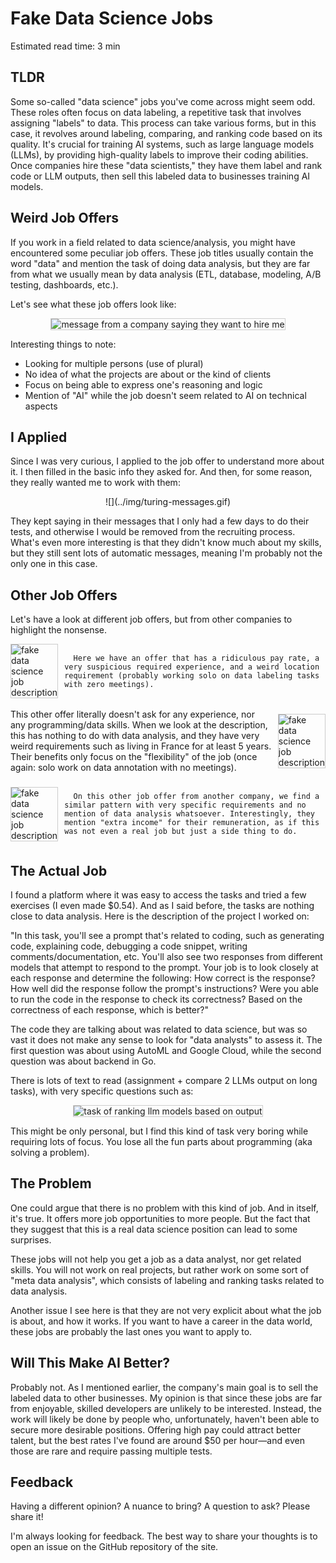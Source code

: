 # Fake Data Science Jobs

<div class="read-time">

Estimated read time: 3 min

</div>

## TLDR

Some so-called "data science" jobs you've come across might seem odd. These roles often focus on data labeling, a repetitive task that involves assigning "labels" to data. This process can take various forms, but in this case, it revolves around labeling, comparing, and ranking code based on its quality. It's crucial for training AI systems, such as large language models (LLMs), by providing high-quality labels to improve their coding abilities. Once companies hire these "data scientists," they have them label and rank code or LLM outputs, then sell this labeled data to businesses training AI models.

## Weird Job Offers

If you work in a field related to data science/analysis, you might have encountered some peculiar job offers. These job titles usually contain the word "data" and mention the task of doing data analysis, but they are far from what we usually mean by data analysis (ETL, database, modeling, A/B testing, dashboards, etc.).

Let's see what these job offers look like:

<center><img src="/img/example-fake-datascience-job-1.webp" alt="message from a company saying they want to hire me" style="border: 1px solid #ccc;"></center>

Interesting things to note:

- Looking for multiple persons (use of plural)
- No idea of what the projects are about or the kind of clients
- Focus on being able to express one's reasoning and logic
- Mention of "AI" while the job doesn't seem related to AI on technical aspects

## I Applied

Since I was very curious, I applied to the job offer to understand more about it. I then filled in the basic info they asked for. And then, for some reason, they really wanted me to work with them:

<center>![](../img/turing-messages.gif)</center>

They kept saying in their messages that I only had a few days to do their tests, and otherwise I would be removed from the recruiting process. What's even more interesting is that they didn't know much about my skills, but they still sent lots of automatic messages, meaning I'm probably not the only one in this case.

## Other Job Offers

Let's have a look at different job offers, but from other companies to highlight the nonsense.

<div style="display: flex; align-items: center;">
   <img src="/img/example-fake-datascience-job-2.webp" alt="fake data science job description" style="border: 1px solid #ccc; margin-right: 10px;">
      
      Here we have an offer that has a ridiculous pay rate, a very suspicious required experience, and a weird location requirement (probably working solo on data labeling tasks with zero meetings).
</div>

<br/>

<div style="display: flex; align-items: center;">
        This other offer literally doesn't ask for any experience, nor any programming/data skills. When we look at the description, this has nothing to do with data analysis, and they have very weird requirements such as living in France for at least 5 years. Their benefits only focus on the "flexibility" of the job (once again: solo work on data annotation with no meetings).
    
   <img src="/img/example-fake-datascience-job-3.webp" alt="fake data science job description" style="border: 1px solid #ccc; margin-left: 10px;">
</div>

<br/>

<div style="display: flex; align-items: center;">
   <img src="/img/example-fake-datascience-job-4.webp" alt="fake data science job description" style="border: 1px solid #ccc; margin-right: 10px;">
      
      On this other job offer from another company, we find a similar pattern with very specific requirements and no mention of data analysis whatsoever. Interestingly, they mention "extra income" for their remuneration, as if this was not even a real job but just a side thing to do.
</div>

## The Actual Job

I found a platform where it was easy to access the tasks and tried a few exercises (I even made $0.54). And as I said before, the tasks are nothing close to data analysis. Here is the description of the project I worked on:

<div class="quote">
"In this task, you'll see a prompt that's related to coding, such as generating code, explaining code, debugging a code snippet, writing comments/documentation, etc. You'll also see two responses from different models that attempt to respond to the prompt. Your job is to look closely at each response and determine the following: How correct is the response? How well did the response follow the prompt's instructions? Were you able to run the code in the response to check its correctness? Based on the correctness of each response, which is better?"
</div>

The code they are talking about was related to data science, but was so vast it does not make any sense to look for "data analysts" to assess it. The first question was about using AutoML and Google Cloud, while the second question was about backend in Go.

There is lots of text to read (assignment + compare 2 LLMs output on long tasks), with very specific questions such as:

<center><img src="/img/llm-ranking.webp" alt="task of ranking llm models based on output", style="border: 1px solid #ccc;"></center>

This might be only personal, but I find this kind of task very boring while requiring lots of focus. You lose all the fun parts about programming (aka solving a problem).

## The Problem

One could argue that there is no problem with this kind of job. And in itself, it's true. It offers more job opportunities to more people. But the fact that they suggest that this is a real data science position can lead to some surprises.

These jobs will not help you get a job as a data analyst, nor get related skills. You will not work on real projects, but rather work on some sort of "meta data analysis", which consists of labeling and ranking tasks related to data analysis.

Another issue I see here is that they are not very explicit about what the job is about, and how it works. If you want to have a career in the data world, these jobs are probably the last ones you want to apply to.

## Will This Make AI Better?

Probably not. As I mentioned earlier, the company's main goal is to sell the labeled data to other businesses. My opinion is that since these jobs are far from enjoyable, skilled developers are unlikely to be interested. Instead, the work will likely be done by people who, unfortunately, haven't been able to secure more desirable positions. Offering high pay could attract better talent, but the best rates I've found are around $50 per hour—and even those are rare and require passing multiple tests.

## Feedback

Having a different opinion? A nuance to bring? A question to ask? Please share it!

I'm always looking for feedback. The best way to share your thoughts is to open an issue on the GitHub repository of the site.
